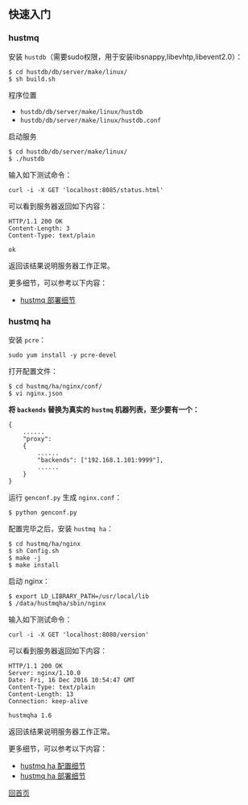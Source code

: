 快速入门
--

### hustmq ###

安装 `hustdb`（需要sudo权限，用于安装libsnappy,libevhtp,libevent2.0）：

    $ cd hustdb/db/server/make/linux/
    $ sh build.sh

程序位置

* `hustdb/db/server/make/linux/hustdb`
* `hustdb/db/server/make/linux/hustdb.conf`

启动服务

    $ cd hustdb/db/server/make/linux/
    $ ./hustdb

输入如下测试命令：

    curl -i -X GET 'localhost:8085/status.html'

可以看到服务器返回如下内容：

    HTTP/1.1 200 OK
	Content-Length: 3
	Content-Type: text/plain

	ok

返回该结果说明服务器工作正常。

更多细节，可以参考以下内容：

* [hustmq 部署细节](../advanced/hustmq/index.md)

### hustmq ha ###

安装 `pcre`：

    sudo yum install -y pcre-devel

打开配置文件：

    $ cd hustmq/ha/nginx/conf/
    $ vi nginx.json

**将 `backends` 替换为真实的 `hustmq` 机器列表，至少要有一个：**

    {
        ......
        "proxy":
        {
            ......
            "backends": ["192.168.1.101:9999"],
            ......
        }
    }

运行 `genconf.py` 生成 `nginx.conf`：

    $ python genconf.py

配置完毕之后，安装 `hustmq ha`：

    $ cd hustmq/ha/nginx
    $ sh Config.sh
    $ make -j
    $ make install

启动 nginx：

    $ export LD_LIBRARY_PATH=/usr/local/lib
    $ /data/hustmqha/sbin/nginx

输入如下测试命令：

    curl -i -X GET 'localhost:8080/version'

可以看到服务器返回如下内容：

    HTTP/1.1 200 OK
    Server: nginx/1.10.0
    Date: Fri, 16 Dec 2016 10:54:47 GMT
    Content-Type: text/plain
    Content-Length: 13
    Connection: keep-alive

    hustmqha 1.6

返回该结果说明服务器工作正常。

更多细节，可以参考以下内容：

* [hustmq ha 配置细节](../advanced/ha/nginx.md)
* [hustmq ha 部署细节](../advanced/ha/deploy.md)

[回首页](../index.md)